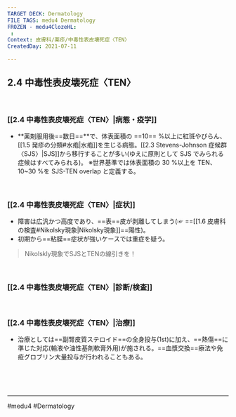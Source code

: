 ```yaml
---
TARGET DECK: Dermatology
FILE TAGS: medu4 Dermatology
FROZEN - medu4ClozeHL:
 : 
Context: 皮膚科/薬疹/中毒性表皮壊死症〈TEN〉
CreatedDay: 2021-07-11

---
```


## 2.4 中毒性表皮壊死症〈TEN〉

<br>

### [[2.4 中毒性表皮壊死症〈TEN〉|病態・疫学]]
* **薬剤服用後==数日==**で、体表面積の ==10== %以上に紅斑やびらん、[[1.5 発疹の分類#水疱|水疱]]を生じる病態。[[2.3 Stevens-Johnson 症候群〈SJS〉|SJS]]から移行することが多い(ゆえに原則として SJS でみられる症候はすべてみられる)。 
※世界基準では体表面積の 30 %以上を TEN、10~30 %を SJS-TEN overlap と定義する。
<!--ID: 1626163350316-->



<br>

### [[2.4 中毒性表皮壊死症〈TEN〉|症状]]
* 障害は広汎かつ高度であり、==表==皮が剥離してしまう(☞ ==[[1.6 皮膚科の検査#Nikolsky現象|Nikolsky現象]]==陽性)。
* 初期から==粘膜==症状が強いケースでは重症を疑う。
>Nikolskly現象でSJSとTENの線引きを！
<!--ID: 1626163350321-->



<br>

### [[2.4 中毒性表皮壊死症〈TEN〉|診断/検査]]


<br>

### [[2.4 中毒性表皮壊死症〈TEN〉|治療]]
* 治療としては==副腎皮質ステロイド==の全身投与(1st)に加え、==熱傷==に準じた対応(輸液や油性基剤軟膏外用)が施される。==血漿交換==療法や免疫グロブリン大量投与が行われることもある。
<!--ID: 1626163350327-->


<br><br><br>

---
#medu4 #Dermatology  
